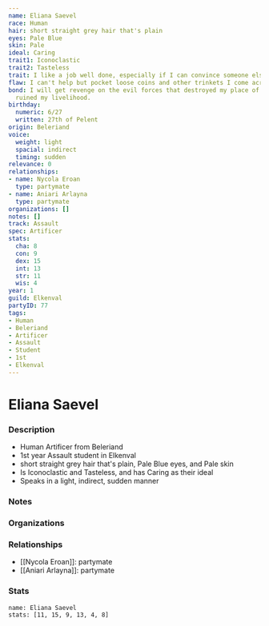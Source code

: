 ```yaml
---
name: Eliana Saevel
race: Human
hair: short straight grey hair that's plain
eyes: Pale Blue
skin: Pale
ideal: Caring
trait1: Iconoclastic
trait2: Tasteless
trait: I like a job well done, especially if I can convince someone else to do it.
flaw: I can't help but pocket loose coins and other trinkets I come across.
bond: I will get revenge on the evil forces that destroyed my place of business and
  ruined my livelihood.
birthday:
  numeric: 6/27
  written: 27th of Pelent
origin: Beleriand
voice:
  weight: light
  spacial: indirect
  timing: sudden
relevance: 0
relationships:
- name: Nycola Eroan
  type: partymate
- name: Aniari Arlayna
  type: partymate
organizations: []
notes: []
track: Assault
spec: Artificer
stats:
  cha: 8
  con: 9
  dex: 15
  int: 13
  str: 11
  wis: 4
year: 1
guild: Elkenval
partyID: 77
tags:
- Human
- Beleriand
- Artificer
- Assault
- Student
- 1st
- Elkenval
---
```

# Eliana Saevel
### Description
- Human Artificer from Beleriand
- 1st year Assault student in Elkenval
- short straight grey hair that's plain, Pale Blue eyes, and Pale skin
- Is Iconoclastic and Tasteless, and has Caring as their ideal
- Speaks in a light, indirect, sudden manner

### Notes

### Organizations

### Relationships
- [[Nycola Eroan]]: partymate
- [[Aniari Arlayna]]: partymate

### Stats
```statblock
name: Eliana Saevel
stats: [11, 15, 9, 13, 4, 8]
```
